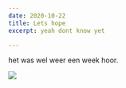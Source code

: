 ```yaml
---
date: 2020-10-22
title: Lets hope
excerpt: yeah dont know yet

---
```

het was wel weer een week hoor.

![](/uploads/2020-eldin-diginaat-1.jpg)